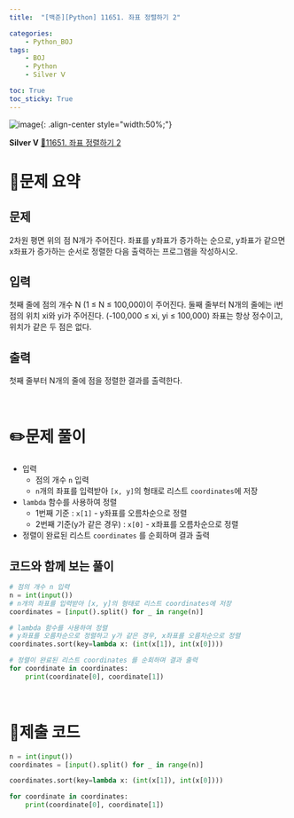 ```yaml
---
title:  "[백준][Python] 11651. 좌표 정렬하기 2" 

categories: 
    - Python_BOJ
tags: 
    - BOJ
    - Python
    - Silver Ⅴ

toc: True
toc_sticky: True
---
```

![image](https://github.com/user-attachments/assets/32319fe8-99e9-4031-b5d1-9f1909b510dc){: .align-center style="width:50%;"}

**Silver Ⅴ** 
[🔗11651. 좌표 정렬하기 2](https://www.acmicpc.net/problem/11651)

# 📝문제 요약
## 문제

2차원 평면 위의 점 N개가 주어진다. 좌표를 y좌표가 증가하는 순으로, y좌표가 같으면 x좌표가 증가하는 순서로 정렬한 다음 출력하는 프로그램을 작성하시오.

## 입력

첫째 줄에 점의 개수 N (1 ≤ N ≤ 100,000)이 주어진다. 둘째 줄부터 N개의 줄에는 i번점의 위치 xi와 yi가 주어진다. (-100,000 ≤ xi, yi ≤ 100,000) 좌표는 항상 정수이고, 위치가 같은 두 점은 없다.

## 출력

첫째 줄부터 N개의 줄에 점을 정렬한 결과를 출력한다.


<br>

# ✏️문제 풀이
- 입력
    - 점의 개수 `n` 입력
    - `n`개의 좌표를 입력받아 `[x, y]`의 형태로 리스트 `coordinates`에 저장
- `lambda` 함수를 사용하여 정렬
    - 1번째 기준 : `x[1]` - y좌표를 오름차순으로 정렬
    - 2번째 기준(y가 같은 경우) : `x[0]` - x좌표를 오름차순으로 정렬
- 정렬이 완료된 리스트 `coordinates` 를 순회하며 결과 출력

## 코드와 함께 보는 풀이

```python
# 점의 개수 n 입력
n = int(input())
# n개의 좌표를 입력받아 [x, y]의 형태로 리스트 coordinates에 저장
coordinates = [input().split() for _ in range(n)]

# lambda 함수를 사용하여 정렬 
# y좌표를 오름차순으로 정렬하고 y가 같은 경우, x좌표를 오름차순으로 정렬
coordinates.sort(key=lambda x: (int(x[1]), int(x[0])))

# 정렬이 완료된 리스트 coordinates 를 순회하며 결과 출력
for coordinate in coordinates:
    print(coordinate[0], coordinate[1])
```

<br>

# 💯제출 코드
```python
n = int(input())
coordinates = [input().split() for _ in range(n)]

coordinates.sort(key=lambda x: (int(x[1]), int(x[0])))

for coordinate in coordinates:
    print(coordinate[0], coordinate[1])
```